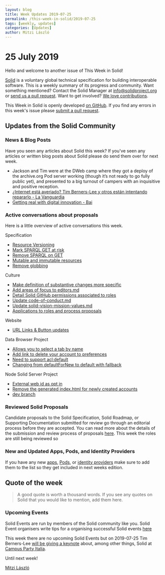 ```yaml
---
layout: blog
title: Week Updates 2019-07-25
permalink: /this-week-in-solid/2019-07-25
tags: [weekly, updates]
categories: [Updates]
author: Mitzi László
---
```


# 25 July 2019

Hello and welcome to another issue of This Week in Solid!

[Solid](https://solidproject.org/) is a voluntary global technical specification for building interoperable software. This is a weekly summary of its progress and community. Want something mentioned? Contact the Solid Manager at info@solidproject.org or [send us a pull request](https://github.com/solid/information/edit/master/weekly-updates/next.md). Want to get involved? [We love contributions](https://github.com/solid/information#develop).

This Week in Solid is openly developed [on GitHub](https://github.com/solid/information/edit/master/weekly-updates/next.md). If you find any errors in this week's issue please [submit a pull request](https://github.com/solid/information/pulls).

## Updates from the Solid Community

### News & Blog Posts
Have you seen any articles about Solid this week? If you've seen any articles or written blog posts about Solid please do send them over for next week.

* Jackson and Tim were at the DWeb camp where they got a deploy of the archive.org Pod server working (though it’s not ready to go fully public yet), and presented to a big turnout of campers with an inquisitive and positive reception. 
* [¿Internet está averiado? Tim Berners-Lee y otros están intentando repararlo - La Vanguardia](https://www.lavanguardia.com/tecnologia/20190724/463676999523/internet-averiado-tim-berners-lee-reparar-dweb-web-descentralizada-internet-descentralizado-p2p-blockchain.html)
* [Getting real with digital innovation - Bai](https://www.bai.org/banking-strategies/article-detail/getting-real-with-digital-innovation)

### Active conversations about proposals
Here is a little overview of active conversations this week. 

Specification
* [Resource Versioning](https://github.com/solid/solid-spec/issues/204)
* [Mark SPARQL GET at risk ](https://github.com/solid/solid-spec/pull/205)
* [Remove SPARQL on GET](https://github.com/solid/solid-spec/pull/206)
* [Mutable and immutable resources](https://github.com/solid/solid-spec/issues/203)
* [Remove globbing](https://github.com/solid/solid-spec/pull/151#pullrequestreview-266210495)

Culture 
* [Make definition of substantive changes more specific](https://github.com/solid/process/pull/82)
* [Add areas of focus to editors.md](https://github.com/solid/process/pull/81)
* [Detail Solid GitHub permissions associated to roles](https://github.com/solid/process/pull/78)
* [Update code-of-conduct.md](https://github.com/solid/process/pull/80)
* [Update solid-vision-mission-values.md](https://github.com/solid/information/pull/202)
* [Applications to roles and process proposals](https://github.com/solid/process/pulls) 

Website
* [URL Links & Button updates](https://github.com/solid/solidproject.org/pull/2)

Data Browser Project
* [Allows you to select a tab by name](https://github.com/solid/solid-ui/pull/75)
* [Add link to delete your account to preferences](https://github.com/solid/solid-panes/pull/133)
* [Need to support acl:default](https://github.com/solid/solid-ui/issues/76)
* [Changing from defaultForNew to default with fallback](https://github.com/solid/solid-ui/pull/77) 

Node Solid Server Project
* [External web id as opt in](https://github.com/solid/node-solid-server/pull/1273)
* [Remove the generated index.html for newly created accounts](https://github.com/solid/node-solid-server/issues/1275) 
* [dev branch](https://github.com/solid/node-solid-server/pull/1277)

### Reviewed Solid Proposals
Candidate proposals to the Solid Specification, Solid Roadmap, or Supporting Documentation submitted for review go through an editorial process before they are accepted. You can read more about the details of the submission and review process of proposals [here](https://github.com/solid/process#how-to-make-changes). This week the roles are still being reviewed so 

### New and Updated Apps, Pods, and Identity Providers
If you have any new [apps](https://github.com/solid/solid-apps), [Pods](https://github.com/solid/pods), or [identity providers](https://github.com/solid/solid-idp-list) make sure to add them to the list so they get included in next weeks edition.

## Quote of the week

> A good quote is worth a thousand words. If you see any quotes on Solid that you would like to mention, add them here. 

### Upcoming Events

Solid Events are run by members of the Solid community like you. Solid Event organisers write tips for a organising successful Solid events [here](https://github.com/solid/information/blob/master/solid-events.md)

This week there are no upcoming Solid Events but on 2019-07-25 Tim Berners-Lee [will be giving a keynote](https://italia.campus-party.org/speakers/sir-tim-berners-lee/) about, among other things, Solid at [Campus Party Italia](https://italia.campus-party.org/speakers/sir-tim-berners-lee/). 

Until next week!

[Mitzi László](https://github.com/Mitzi-Laszlo)
